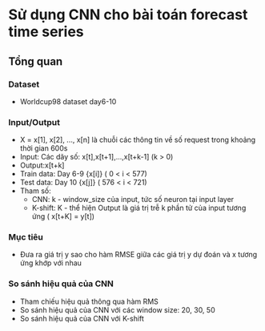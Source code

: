 # Sử dụng CNN cho bài toán forecast time series

## Tổng quan
### Dataset 

- Worldcup98 dataset day6-10

### Input/Output
- X = x[1], x[2], ..., x[n] là chuỗi các thông tin về số request trong khoảng thời gian 600s
- Input: Các dãy số: x[t],x[t+1],...,x[t+k-1] (k > 0)
- Output:x[t+k]
- Train data: Day 6-9 {x[i]} ( 0 < i < 577)
- Test data: Day 10 {x[j]} ( 576 < i < 721)
- Tham số:
    - CNN: k - window_size của input, tức số neuron tại input layer
    - K-shift: K - thể hiện Output là giá trị trễ k phần tử của input tương ứng ( x[t+K] = y[t])

### Mục tiêu
- Đưa ra giá trị y sao cho hàm RMSE giữa các giá trị y dự đoán và x tương ứng khớp với nhau
### So sánh hiệu quả của CNN
- Tham chiếu hiệu quả thông qua hàm RMS
- So sánh hiệu quả của CNN với các window size: 20, 30, 50
- So sánh hiệu quả của CNN với K-shift